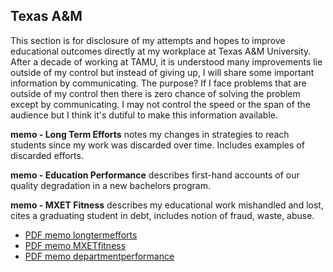 ## Texas A&M
This section is for disclosure of my attempts and hopes to improve educational outcomes directly at my workplace at Texas A&M University.  After a decade of working at TAMU, it is understood many improvements lie outside of my control but instead of giving up, I will share some important information by communicating.  The purpose?  If I face problems that are outside of my control then there is zero chance of solving the problem except by communicating.  I may not control the speed or the span of the audience but I think it's dutiful to make this information available.

**memo - Long Term Efforts**
notes my changes in strategies to reach students since my work was discarded over time.  Includes examples of discarded efforts.

**memo - Education Performance**
describes first-hand accounts of our quality degradation in a new bachelors program.

**memo - MXET Fitness**
describes my educational work mishandled and lost, cites a graduating student in debt, includes notion of fraud, waste, abuse.

* [PDF memo longtermefforts](https://github.com/davidmalawey/openLab/blob/c7dde2e5e5d8e858ae442c7371c593522555d68e/docs/2025_memo_LongTermEfforts.pdf)
* [PDF memo MXETfitness](https://github.com/davidmalawey/openLab/blob/c7dde2e5e5d8e858ae442c7371c593522555d68e/docs/2025_memo_MXETFitness.pdf)
* [PDF memo departmentperformance](https://github.com/davidmalawey/openLab/blob/c7dde2e5e5d8e858ae442c7371c593522555d68e/docs/2025_memo_EducationPerformance.pdf)
